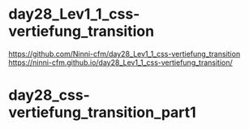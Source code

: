# day28_Lev1_1_css-vertiefung_transition

https://github.com/Ninni-cfm/day28_Lev1_1_css-vertiefung_transition
https://ninni-cfm.github.io/day28_Lev1_1_css-vertiefung_transition/
# day28_css-vertiefung_transition_part1
